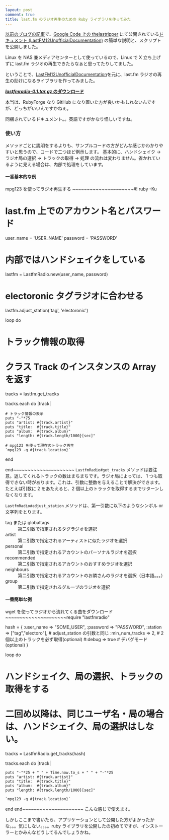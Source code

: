 ```yaml
---
layout: post
comment: true
title: last.fm のラジオ再生のための Ruby ライブラリを作ってみた
---
```

<a href="http://d.hatena.ne.jp/daftbeats/20080505/1209975577">以前のブログの記事</a>で、<a href="http://code.google.com/p/thelastripper/">Google Code 上の thelastripper</a> にて公開されている<a href="http://code.google.com/p/thelastripper/wiki/LastFM12UnofficialDocumentation">ドキュメント (LastFM12UnofficialDocumentation)</a> の簡単な説明と、スクリプトを公開しました。

Linux を NAS 兼メディアセンターとして使っているので、Linux で X 立ち上げずに last.fm ラジオの再生できたらなぁと思ってたりしてました。

ということで、<a href="http://code.google.com/p/thelastripper/wiki/LastFM12UnofficialDocumentation">LastFM12UnofficialDocumentation</a>を元に、last.fm ラジオの再生の助けになるライブラリを作ってみました。

<strong><a href="http://k-ui.jp/dl/lastfmradio-0.1.tar.gz"><em>lastfmradio-0.1.tar.gz</em> のダウンロード</a></strong>

本当は、RubyForge なり GitHub になり置いた方が良いかもしれないんですが、どっちがいいんですかねぇ。

同梱されているドキュメント。。英語ですがかなり怪しいですね。
### 使い方
メソッドごとに説明をするよりも、サンプルコードの方がどんな感じかわかりやすいと思うので、コードで二つほど例示します。
基本的に、ハンドシェイク → ラジオ局の選択 → トラックの取得 → 処理 の流れは変わりません。省かれているように見える場合は、内部で処理をしています。
<h4>一番基本的な例</h4>
mpg123 を使ってラジオ再生する
~~~~~~~~~~~~~~~~~~~~~#! ruby -Ku

# last.fm 上でのアカウント名とパスワード
user_name = 'USER_NAME'
password = 'PASSWORD'

# 内部ではハンドシェイクをしている
lastfm = LastfmRadio.new(user_name, password)

# electoronic タグラジオに合わせる
lastfm.adjust_station('tag', 'electoronic')

loop do

  # トラック情報の取得
  # クラス Track のインスタンスの Array を返す
  tracks = lastfm.get_tracks

  tracks.each do |track|

    # トラック情報の表示
    puts "-"*75
    puts "artist: #{track.artist}"
    puts "title:  #{track.title}"
    puts "album:  #{track.album}"
    puts "length: #{track.length/1000}[sec]" 

    # mpg123 を使って現在のトラック再生
    `mpg123 -q #{track.location}`
  end

end~~~~~~~~~~~~~~~~~~~~~
`LastfmRadio#get_tracks` メソッドは要注意。返してくれるトラックの数はまちまちです。ラジオ局によっては、 1 つも取得できない時があります。これは、引数に整数を与えることで解決ができます。たとえば引数に 2 をあたえると、2 個以上のトラックを取得するまでリターンしなくなります。

`LastfmRadio#adjust_station` メソッドは、第一引数に以下のようなシンボル or 文字列をとります。

<dl> <dt>tag または globaltags</dt> <dd>第二引数で指定されるタグラジオを選択</dd> <dt>artist</dt> <dd>第二引数で指定されるアーティストに似たラジオを選択</dd> <dt>personal</dt> <dd>第二引数で指定されるアカウントのパーソナルラジオを選択</dd> <dt>recommended</dt> <dd>第二引数で指定されるアカウントのおすすめラジオを選択</dd> <dt>neighbours</dt> <dd>第二引数で指定されるアカウントのお隣さんのラジオを選択（日本語。。。）</dd> <dt>group</dt> <dd>第二引数で指定されるグループのラジオを選択</dd> </dl>
<h4>一番簡単な例</h4>
wget を使ってラジオから流れてくる曲をダウンロード
~~~~~~~~~~~~~~~~~~~~~require "lastfmradio"

hash = {
  :user_name => "SOME_USER",
  :password => "PASSWORD",
  :station => ["tag","electoro"], # adjust_station の引数と同じ
  :min_num_tracks => 2,  # 2 個以上のトラックを必ず取得(optional)
  #:debug => true # デバグモード(optional)
}

loop do

  # ハンドシェイク、局の選択、トラックの取得をする
  # 二回め以降は、同じユーザ名・局の場合は、ハンドシェイク、局の選択はしない。
  tracks = LastfmRadio.get_tracks(hash)

  tracks.each do |track|

    puts "-"*25 + " " + Time.now.to_s + " " + "-"*25
    puts "artist: #{track.artist}"
    puts "title:  #{track.title}"
    puts "album:  #{track.album}"
    puts "length: #{track.length/1000}[sec]"

    `mpg123 -q #{track.location}`
  end
end~~~~~~~~~~~~~~~~~~~~~
こんな感じで使えます。

しかしここまで書いたら、アプリケーションとして公開した方がよかったかな。。。気にしない。。。。ruby ライブラリを公開したの初めてですが、インストーラーとかみんなどうしてるんでしょうかね。
